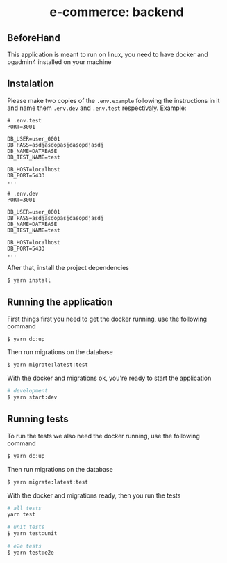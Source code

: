 <div align="center">
<h1>e-commerce: backend</h1>

</div>

## BeforeHand
This application is meant to run on linux, you need to have docker and pgadmin4 installed on your machine

## Instalation

Please make two copies of the `.env.example` following the instructions in it and name them `.env.dev` and `.env.test` respectivaly. Example:

```
# .env.test
PORT=3001

DB_USER=user_0001
DB_PASS=asdjasdopasjdasopdjasdj
DB_NAME=DATABASE
DB_TEST_NAME=test

DB_HOST=localhost
DB_PORT=5433
...
```

```
# .env.dev
PORT=3001

DB_USER=user_0001
DB_PASS=asdjasdopasjdasopdjasdj
DB_NAME=DATABASE
DB_TEST_NAME=test

DB_HOST=localhost
DB_PORT=5433
...
```

After that, install the project dependencies

```bash
$ yarn install
```

## Running the application
First things first you need to get the docker running, use the following command
```bash
$ yarn dc:up

```
Then run migrations on the database
```bash
$ yarn migrate:latest:test

```
With the docker and migrations ok, you're ready to start the application
```bash
# development
$ yarn start:dev
```

## Running tests
To run the tests we also need the docker running, use the following command
```bash
$ yarn dc:up

```
Then run migrations on the database
```bash
$ yarn migrate:latest:test

```
With the docker and migrations ready, then you run the tests
```bash
# all tests
yarn test

# unit tests
$ yarn test:unit

# e2e tests
$ yarn test:e2e

```

